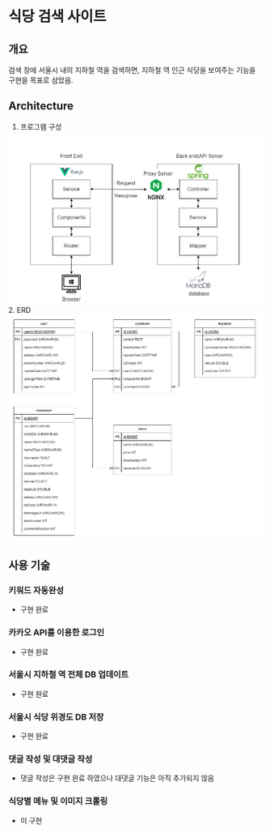 # 식당 검색 사이트
## 개요
 검색 창에 서울시 내의 지하철 역을 검색하면, 지하철 역 인근 식당을 보여주는 기능을 구현을 목표로 삼았음.

## Architecture
1. 프로그램 구성
<img src="Project_Architecture.drawio.png">
2. ERD
<img src="ERD.drawio.png">

## 사용 기술
### 키워드 자동완성
* 구현 완료
### 카카오 API를 이용한 로그인 
* 구현 완료
### 서울시 지하철 역 전체 DB 업데이트
* 구현 완료
### 서울시 식당 위경도 DB 저장
* 구현 완료
### 댓글 작성 및 대댓글 작성
* 댓글 작성은 구현 완료 하였으나 대댓글 기능은 아직 추가되지 않음
### 식당별 메뉴 및 이미지 크롤링
* 미 구현
